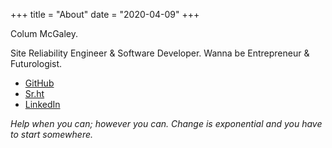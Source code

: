 +++
title = "About"
date = "2020-04-09"
+++

Colum McGaley.

Site Reliability Engineer & Software Developer. Wanna be Entrepreneur & Futurologist.

- [GitHub](https://github.com/volfco)
- [Sr.ht](https://git.sr.ht/~volf)
- [LinkedIn](https://linkedin.com/in/volf)


_Help when you can; however you can. Change is exponential and you have to start somewhere._